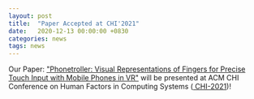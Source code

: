 ```yaml
---
layout: post
title:  "Paper Accepted at CHI'2021"
date:   2020-12-13 00:00:00 +0830
categories: news
tags: news
---
```


Our Paper: <a href= 'https://dl.acm.org/doi/pdf/10.1145/3411764.3445583'>"Phonetroller: Visual Representations of Fingers for Precise Touch Input with
Mobile Phones in VR"</a> will be presented at ACM CHI Conference on Human Factors in Computing Systems (<a href="https://chi2021.acm.org/"> CHI-2021</a>)!
